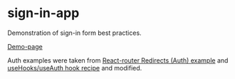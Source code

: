 # sign-in-app
Demonstration of sign-in form best practices.

[Demo-page](https://sign-in-app.vercel.app/)

Auth examples were taken from [React-router Redirects (Auth) example](https://reactrouter.com/web/example/auth-workflow) and [useHooks/useAuth hook recipe](https://usehooks.com/useAuth/) and modified.
